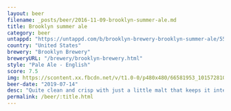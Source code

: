 ```yaml
---
layout: beer
filename: _posts/beer/2016-11-09-brooklyn-summer-ale.md
title: Brooklyn summer ale
category: beer
untappd: "https://untappd.com/b/brooklyn-brewery-brooklyn-summer-ale/5571"
country: "United States"
brewery: "Brooklyn Brewery"
breweryURL: "/brewery/brooklyn-brewery.html"
style: "Pale Ale - English"
score: 7.5
img: https://scontent.xx.fbcdn.net/v/t1.0-0/p480x480/66581953_10157281018318745_4473578768044130304_n.jpg?_nc_cat=111&_nc_oc=AQm8GdvayP9N-ZNIWrmdnMBCgrvWy5BtDvA_flfR68LKsUSYOEkWVMvwfx01Po75dfc&_nc_ht=scontent.xx&oh=09752ec251701ee9cf598153d62edc62&oe=5DA47ED8
beer-date: "2019-07-14"
desc: "Quite clean and crisp with just a little malt that keeps it interesting"
permalink: /beer/:title.html
---
```

